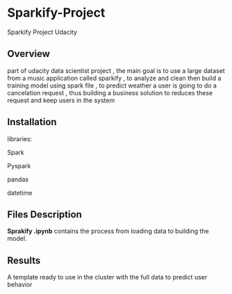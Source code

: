 # Sparkify-Project
Sparkify Project  Udacity 


## Overview

part of udacity data scientist project , the main goal is to use a large dataset from a music application called sparkify , 
to analyze and clean then build a training model using spark file , to predict weather a user is going to  do a cancelation
request , thus building a business solution to reduces these request and keep users in the system


## Installation 

libraries:

Spark

Pyspark

pandas

datetime

## Files Description<a name="files"></a>

**Sprakify .ipynb** contains the process from loading data to building the model.

## Results 
A template ready to use in the cluster with the full data to predict user behavior 
